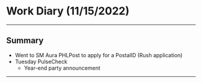 # Work Diary (11/15/2022)

---
## Summary

* Went to SM Aura PHLPost to apply for a PostalID (Rush application)
* Tuesday PulseCheck
    - Year-end party announcement
---